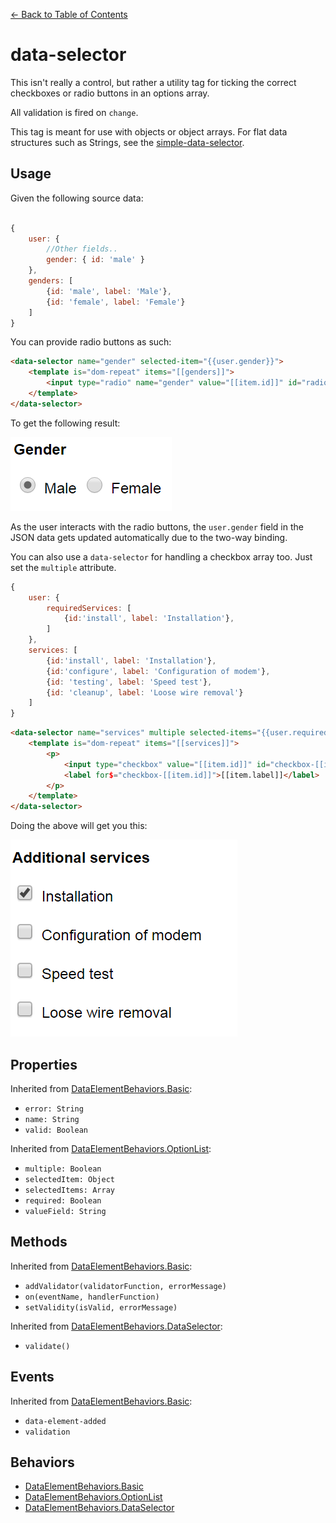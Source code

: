[<- Back to Table of Contents](../README.md)

# data-selector

This isn't really a control, but rather a utility tag for ticking the
correct checkboxes or radio buttons in an options array.

All validation is fired on `change`.

This tag is meant for use with objects or object arrays. For flat
data structures such as Strings, see the 
[simple-data-selector](simple-data-selector.md).

## Usage

Given the following source data:

```javascript

{ 
    user: {
        //Other fields..
        gender: { id: 'male' }
    },
    genders: [
        {id: 'male', label: 'Male'}, 
        {id: 'female', label: 'Female'} 
    ]
}

```

You can provide radio buttons as such:

```html
<data-selector name="gender" selected-item="{{user.gender}}">
    <template is="dom-repeat" items="[[genders]]">
        <input type="radio" name="gender" value="[[item.id]]" id="radio-[[item.id]]"> <label for$="radio-[[item.id]]">[[item.label]]</label>
    </template>
</data-selector>
```

To get the following result:

![output](images/radio-buttons.png)

As the user interacts with the radio buttons, the `user.gender` field in the
JSON data gets updated automatically due to the two-way binding.

You can also use a `data-selector` for handling a checkbox array too. Just
set the `multiple` attribute.

```javascript
{
    user: {
        requiredServices: [
            {id:'install', label: 'Installation'},
        ]
    },
    services: [
        {id:'install', label: 'Installation'},
        {id:'configure', label: 'Configuration of modem'},
        {id: 'testing', label: 'Speed test'},
        {id: 'cleanup', label: 'Loose wire removal'}
    ]
}
```

```html
<data-selector name="services" multiple selected-items="{{user.requiredServices}}">
    <template is="dom-repeat" items="[[services]]">
        <p>
            <input type="checkbox" value="[[item.id]]" id="checkbox-[[item.id]]"> 
            <label for$="checkbox-[[item.id]]">[[item.label]]</label>
        </p>
    </template>
</data-selector>
```

Doing the above will get you this:

![Output](images/checkboxes.png)

## Properties
 
 Inherited from [DataElementBehaviors.Basic](behaviors-basic.md):
 
 - `error: String`
 - `name: String`
 - `valid: Boolean`

 Inherited from [DataElementBehaviors.OptionList](behaviors-option-list.md):

 - `multiple: Boolean`
 - `selectedItem: Object`
 - `selectedItems: Array`
 - `required: Boolean`
 - `valueField: String`


## Methods

 Inherited from [DataElementBehaviors.Basic](behaviors-basic.md):

 - `addValidator(validatorFunction, errorMessage)`
 - `on(eventName, handlerFunction)`
 - `setValidity(isValid, errorMessage)`

 Inherited from [DataElementBehaviors.DataSelector](behaviors-data-selector.md):

 -  `validate()`

## Events

Inherited from [DataElementBehaviors.Basic](behaviors-basic.md):

 - `data-element-added`
 - `validation`

## Behaviors

- [DataElementBehaviors.Basic](behaviors-basic.md)
- [DataElementBehaviors.OptionList](behaviors-option-list.md)
- [DataElementBehaviors.DataSelector](behaviors-data-selector.md)